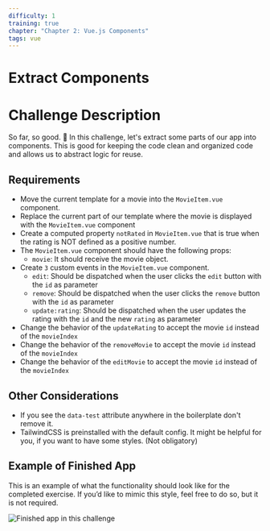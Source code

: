 ```yaml
---
difficulty: 1
training: true
chapter: "Chapter 2: Vue.js Components"
tags: vue
---
```


# Extract Components

# Challenge Description

So far, so good. 💪 In this challenge, let's extract some parts of our app into components.
This is good for keeping the code clean and organized code and allows us to abstract logic for reuse.

## Requirements

- Move the current template for a movie into the `MovieItem.vue` component.
- Replace the current part of our template where the movie is displayed with the `MovieItem.vue` component
- Create a computed property `notRated` in `MovieItem.vue` that is true when the rating is NOT defined as a positive number.
- The `MovieItem.vue` component should have the following props:
  - `movie`: It should receive the movie object.
- Create `3` custom events in the `MovieItem.vue` component.
  - `edit`: Should be dispatched when the user clicks the `edit` button with the `id` as parameter
  - `remove`: Should be dispatched when the user clicks the `remove` button with the `id` as parameter
  - `update:rating`: Should be dispatched when the user updates the rating with the `id` and the new `rating` as parameter
- Change the behavior of the `updateRating` to accept the movie `id` instead of the `movieIndex`
- Change the behavior of the `removeMovie` to accept the movie `id` instead of the `movieIndex`
- Change the behavior of the `editMovie` to accept the movie `id` instead of the `movieIndex`

## Other Considerations

- If you see the `data-test` attribute anywhere in the boilerplate don't remove it.
- TailwindCSS is preinstalled with the default config. It might be helpful for you, if you want to have some styles. (Not obligatory)

## Example of Finished App

This is an example of what the functionality should look like for the completed exercise. If you’d like to mimic this style, feel free to do so, but it is not required.

![Finished app in this challenge](https://images.certificates.dev/FwQdY32.gif)

